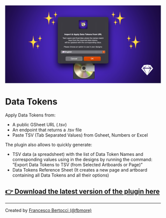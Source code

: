![](/Images/Cover.png)
# Data Tokens
Apply Data Tokens from:
- A public GSheet URL (.tsv)
- An endpoint that returns a .tsv file
- Paste TSV (Tab Separated Values) from Gsheet, Numbers or Excel

The plugin also allows to quickly generate:
- TSV data (a spreadsheet) with the list of Data Token Names and corresponding values using in the designs by running the command: ”Export Data Tokens to TSV (from Selected Artboards or Page)”
- Data Tokens Reference Sheet (It creates a new page and artboard containing all Data Tokens and all their options)

## [👉 Download the latest version of the plugin here](https://github.com/fbmore/DataTokens-Sketch-Plugin/raw/main/DataTokens.sketchplugin.zip)

---

Created by [Francesco Bertocci (@fbmore)](https://github.com/fbmore/)
